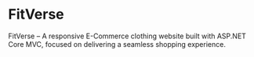 # FitVerse
FitVerse – A responsive E-Commerce clothing website built with ASP.NET Core MVC, focused on delivering a seamless shopping experience.
